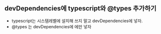 ## devDependencies에 typescript와 @types 추가하기

- typescript는 시스템레벨에 설치해 쓰지 말고 devDependencies에 넣자.
- @types 는 devDependencies에 에만 넣자